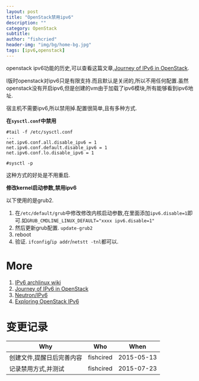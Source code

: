 ```yaml
---
layout: post
title: "OpenStack禁用ipv6"
description: ""
category: OpenStack
subtitle:
author: "fishcried"
header-img: "img/bg/home-bg.jpg"
tags: [ipv6,openstack]
---
```


openstack ipv6功能的历史,可以查看这篇文章,[Journey of IPv6 in OpenStack](http://techs.enovance.com/7199/journey-of-ipv6-in-openstack). 

I版时openstack对ipv6只是有限支持.而且默认是关闭的,所以不用任何配置.虽然openstack没有开启ipv6,但是创建的vm由于加载了ipv6模块,所有能够看到ipv6地址.


宿主机不需要ipv6,所以禁用掉.配置很简单,且有多种方式.


**在`sysctl.conf`中禁用**

    #tail -f /etc/sysctl.conf
    ...
    net.ipv6.conf.all.disable_ipv6 = 1
    net.ipv6.conf.default.disable_ipv6 = 1
    net.ipv6.conf.lo.disable_ipv6 = 1

    #sysctl -p

这种方式的好处是不用重启.

**修改kernel启动参数,禁用ipv6**

以下使用的是grub2.

1. 在`/etc/default/grub`中修改修改内核启动参数,在里面添加`ipv6.disable=1`即可.如`GRUB_CMDLINE_LINUX_DEFAULT="xxxx ipv6.disable=1"`
1. 然后更新grub配置. `update-grub2`
1. reboot
1. 验证. `ifconfig`/`ip addr`/`netstt -tnl`都可以.

# More

1. [IPv6 archlinux wiki](https://wiki.archlinux.org/index.php/IPv6_(简体中文)#.E7.A6.81.E7.94.A8_IPv6)
1. [Journey of IPv6 in OpenStack](http://techs.enovance.com/7199/journey-of-ipv6-in-openstack)
1. [Neutron/IPv6](https://wiki.openstack.org/wiki/Neutron/IPv6)
1. [Exploring OpenStack IPv6](https://wiki.opnfv.org/ipv6_opnfv_project/openstack_ipv6)

# 变更记录

|Why | Who | When |
|----|-----|------|
|创建文件,提醒日后完善内容|fishcired|2015-05-13 |
|记录禁用方式,并测试|fishcired|2015-07-23 |
